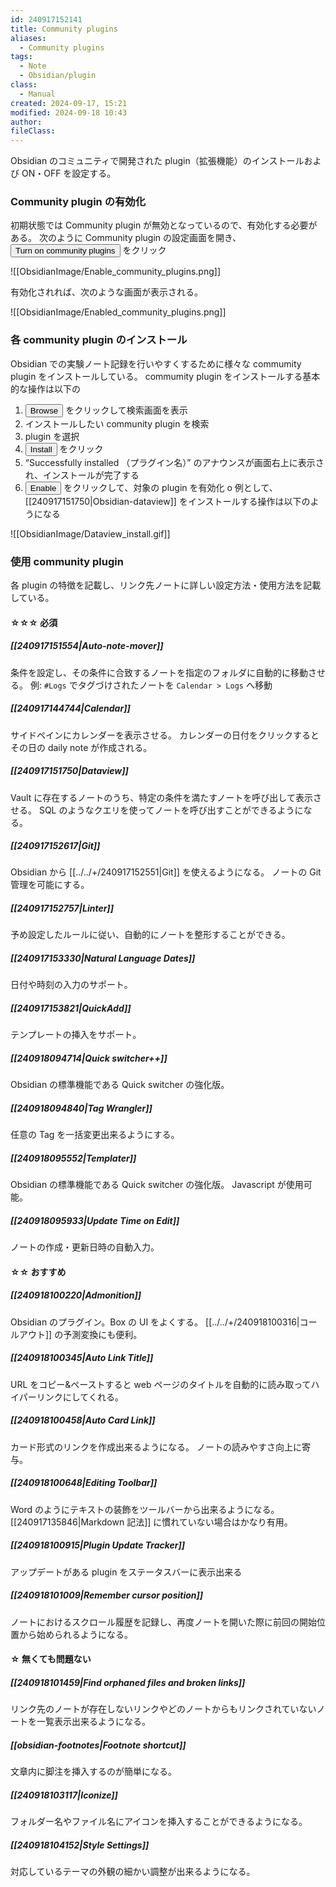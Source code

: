 ```yaml
---
id: 240917152141
title: Community plugins
aliases:
  - Community plugins
tags:
  - Note
  - Obsidian/plugin
class:
  - Manual
created: 2024-09-17, 15:21
modified: 2024-09-18 10:43
author: 
fileClass: 
---
```

Obsidian のコミュニティで開発された plugin（拡張機能）のインストールおよび ON・OFF を設定する。

### Community plugin の有効化
初期状態では Community plugin が無効となっているので、有効化する必要がある。
次のように Community plugin の設定画面を開き、<button>Turn on community plugins</button> をクリック

![[ObsidianImage/Enable_community_plugins.png]]

有効化されれば、次のような画面が表示される。

![[ObsidianImage/Enabled_community_plugins.png]]

### 各 community plugin のインストール
Obsidian での実験ノート記録を行いやすくするために様々な commumity plugin をインストールしている。
commumity plugin をインストールする基本的な操作は以下の

1. <button>Browse</button> をクリックして検索画面を表示
2. インストールしたい community plugin を検索
3. plugin を選択
4. <button>Install</button> をクリック
5. “Successfully installed （プラグイン名）” のアナウンスが画面右上に表示され、インストールが完了する
6. <button>Enable</button> をクリックして、対象の plugin を有効化
o
例として、[[240917151750|Obsidian-dataview]] をインストールする操作は以下のようになる

![[ObsidianImage/Dataview_install.gif]]

### 使用 community plugin
各 plugin の特徴を記載し、リンク先ノートに詳しい設定方法・使用方法を記載している。

#### ☆☆☆ 必須

##### [[240917151554|Auto-note-mover]]
条件を設定し、その条件に合致するノートを指定のフォルダに自動的に移動させる。
例: `#Logs` でタグづけされたノートを `Calendar > Logs` へ移動

##### [[240917144744|Calendar]]
サイドペインにカレンダーを表示させる。
カレンダーの日付をクリックするとその日の daily note が作成される。

##### [[240917151750|Dataview]]
Vault に存在するノートのうち、特定の条件を満たすノートを呼び出して表示させる。
SQL のようなクエリを使ってノートを呼び出すことができるようになる。

##### [[240917152617|Git]]
Obsidian から [[../../+/240917152551|Git]] を使えるようになる。
ノートの Git 管理を可能にする。

##### [[240917152757|Linter]]
予め設定したルールに従い、自動的にノートを整形することができる。

##### [[240917153330|Natural Language Dates]]
日付や時刻の入力のサポート。

##### [[240917153821|QuickAdd]]
テンプレートの挿入をサポート。

##### [[240918094714|Quick switcher++]]
Obsidian の標準機能である Quick switcher の強化版。

##### [[240918094840|Tag Wrangler]]
任意の Tag を一括変更出来るようにする。

##### [[240918095552|Templater]]
Obsidian の標準機能である Quick switcher の強化版。
Javascript が使用可能。

##### [[240918095933|Update Time on Edit]]
ノートの作成・更新日時の自動入力。

#### ☆☆ おすすめ
##### [[240918100220|Admonition]]
Obsidian のプラグイン。Box の UI をよくする。
[[../../+/240918100316|コールアウト]] の予測変換にも便利。

##### [[240918100345|Auto Link Title]]
URL をコピー&ペーストすると web ページのタイトルを自動的に読み取ってハイパーリンクにしてくれる。

##### [[240918100458|Auto Card Link]]
カード形式のリンクを作成出来るようになる。
ノートの読みやすさ向上に寄与。

##### [[240918100648|Editing Toolbar]]
Word のようにテキストの装飾をツールバーから出来るようになる。
[[240917135846|Markdown 記法]] に慣れていない場合はかなり有用。

##### [[240918100915|Plugin Update Tracker]]
アップデートがある plugin をステータスバーに表示出来る

##### [[240918101009|Remember cursor position]]
ノートにおけるスクロール履歴を記録し、再度ノートを開いた際に前回の開始位置から始められるようになる。

#### ☆ 無くても問題ない
##### [[240918101459|Find orphaned files and broken links]]
リンク先のノートが存在しないリンクやどのノートからもリンクされていないノートを一覧表示出来るようになる。

##### [[obsidian-footnotes|Footnote shortcut]]
文章内に脚注を挿入するのが簡単になる。

##### [[240918103117|Iconize]]
フォルダー名やファイル名にアイコンを挿入することができるようになる。

##### [[240918104152|Style Settings]]
対応しているテーマの外観の細かい調整が出来るようになる。

